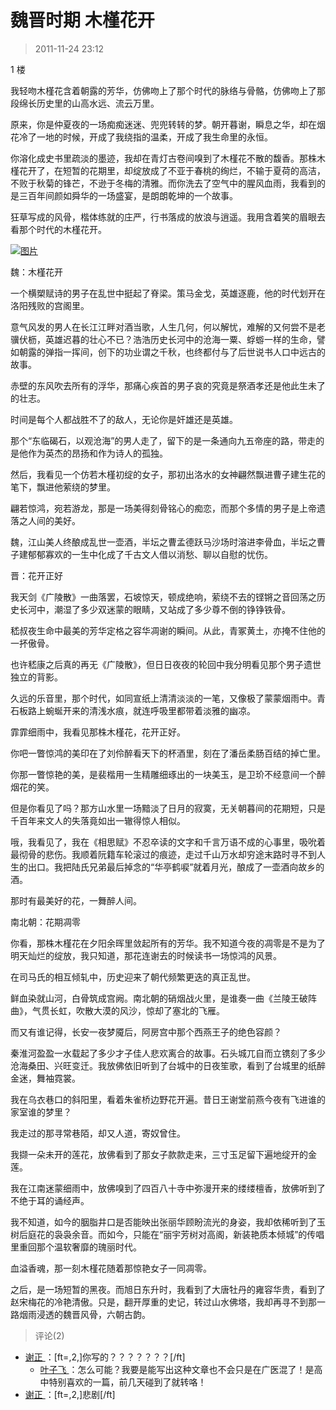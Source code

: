 # 魏晋时期 木槿花开

> 2011-11-24 23:12

1 楼

我轻吻木槿花含着朝露的芳华，仿佛吻上了那个时代的脉络与骨骼，仿佛吻上了那段绵长历史里的山高水远、流云万里。

原来，你是仲夏夜的一场痴痴迷迷、兜兜转转的梦。朝开暮谢，瞬息之华，却在烟花冷了一地的时候，开成了我绕指的温柔，开成了我生命里的永恒。

你溶化成史书里疏淡的墨迹，我却在青灯古卷间嗅到了木槿花不散的馥香。那株木槿花开了，在短暂的花期里，却绽放成了不亚于春桃的绚烂，不输于夏荷的高洁，不败于秋菊的锋芒，不逊于冬梅的清雅。而你洗去了空气中的腥风血雨，我看到的是三百年间颜如舜华的一场盛宴，是朗朗乾坤的一个故事。

狂草写成的风骨，楷体练就的庄严，行书落成的放浪与逍遥。我用含着笑的眉眼去看那个时代的木槿花开。

[![图片](https://pan.4a1801.life:11443/d/NAS/Qzone_wyf/Blogs/images/AF9C9564.gif)](https://pan.4a1801.life:11443/d/NAS/Qzone_wyf/Blogs/images/AF9C9564.gif)

魏：木槿花开

一个横槊赋诗的男子在乱世中挺起了脊梁。策马金戈，英雄逐鹿，他的时代划开在洛阳残败的宫阁里。

意气风发的男人在长江江畔对酒当歌，人生几何，何以解忧，难解的又何尝不是老骥伏枥，英雄迟暮的壮心不已？浩浩历史长河中的沧海一粟、蜉蝣一样的生命，譬如朝露的弹指一挥间，创下的功业谓之千秋，也终都付与了后世说书人口中远古的故事。

赤壁的东风吹去所有的浮华，那痛心疾首的男子哀的究竟是祭酒孝还是他此生未了的壮志。

时间是每个人都战胜不了的敌人，无论你是奸雄还是英雄。

那个“东临碣石，以观沧海”的男人走了，留下的是一条通向九五帝座的路，带走的是他作为英杰的昂扬和作为诗人的孤独。

然后，我看见一个仿若木槿初绽的女子，那初出洛水的女神翩然飘进曹子建生花的笔下，飘进他萦绕的梦里。

翩若惊鸿，宛若游龙，那是一场美得刻骨铭心的痴恋，而那个多情的男子是上帝遗落之人间的美好。

魏，江山美人终酿成乱世一壶酒，半坛之曹孟德跃马沙场时溶进李骨血，半坛之曹子建郁郁寡欢的一生中化成了千古文人借以消愁、聊以自慰的忧伤。

晋：花开正好

我天剑《广陵散》一曲落罢，石坡惊天，顿成绝响，萦绕不去的铿锵之音回荡之历史长河中，潮湿了多少双迷蒙的眼睛，又站成了多少尊不倒的铮铮铁骨。

嵇叔夜生命中最美的芳华定格之容华凋谢的瞬间。从此，青冢黄土，亦掩不住他的一抔傲骨。

也许嵇康之后真的再无《广陵散》，但日日夜夜的轮回中我分明看见那个男子遗世独立的背影。

久远的乐音里，那个时代，如同宣纸上清清淡淡的一笔，又像极了蒙蒙烟雨中。青石板路上蜿蜒开来的清浅水痕，就连呼吸里都带着淡雅的幽凉。

霏霏细雨中，我看见那株木槿花，花开正好。

你吧一瞥惊鸿的美印在了刘伶醉看天下的杯酒里，刻在了潘岳柔肠百结的掉亡里。

你那一瞥惊艳的美，是裴楷用一生精雕细琢出的一块美玉，是卫玠不经意间一个醉烟花的笑。

但是你看见了吗？那方山水里一场黯淡了日月的寂寞，无关朝暮间的花期短，只是千百年来文人的失落竟如出一辙得惊人相似。

哦，我看见了，我在《相思赋》不忍卒读的文字和千言万语不成的心事里，吸吮着最彻骨的悲伤。我顺着阮籍车轮滚过的痕迹，走过千山万水却穷途末路时寻不到人生的出口。我把陆氏兄弟最后掉念的“华亭鹤唳”就着月光，酿成了一壶酒向故乡的酒。

那时有最美好的花，一舞醉人间。

南北朝：花期凋零

你看，那株木槿花在夕阳余晖里敛起所有的芳华。我不知道今夜的凋零是不是为了明天灿烂的绽放，我只知道，那花连谢去的时候读书一场惊鸿的风景。

在司马氏的相互倾轧中，历史迎来了朝代频繁更迭的真正乱世。

鲜血染就山河，白骨筑成宫阙。南北朝的硝烟战火里，是谁奏一曲《兰陵王破阵曲》，气贯长虹，吹散大漠的风沙，惊却了塞北的飞雁。

而又有谁记得，长安一夜梦魇后，阿房宫中那个西燕王子的绝色容颜？

秦淮河盈盈一水载起了多少才子佳人悲欢离合的故事。石头城兀自而立镌刻了多少沧海桑田、兴旺变迁。我放佛依旧听到了台城中的日夜笙歌，看到了台城里的纸醉金迷，舞袖霓裳。

我在乌衣巷口的斜阳里，看着朱雀桥边野花开遍。昔日王谢堂前燕今夜有飞进谁的家室谁的梦里？

我走过的那寻常巷陌，却又人道，寄奴曾住。

我撷一朵未开的莲花，放佛看到了那女子款款走来，三寸玉足留下遍地绽开的金莲。

我在江南迷蒙细雨中，放佛嗅到了四百八十寺中弥漫开来的缕缕檀香，放佛听到了不绝于耳的诵经声。

我不知道，如今的胭脂井口是否能映出张丽华顾盼流光的身姿，我却依稀听到了玉树后庭花的袅袅余音。而如今，只能在“丽宇芳树对高阁，新装艳质本倾城”的传唱里重回那个温软奢靡的瑰丽时代。

血溢香魂，那一刻木槿花随着那惊艳女子一同凋零。

之后，是一场短暂的黑夜。而旭日东升时，我看到了大唐牡丹的雍容华贵，看到了赵宋梅花的冷艳清傲。只是，翻开厚重的史记，转过山水佛塔，我却再寻不到那一路烟雨浸透的魏晋风骨，六朝古韵。

> 评论(2)

- [谢正 ](https://user.qzone.qq.com/444231238)：[ft=,2,]你写的？？？？？？？[/ft]
  - [叶子飞 ](https://user.qzone.qq.com/2542864301)：怎么可能？我要是能写出这种文章也不会只是在广医混了！是高中特别喜欢的一篇，前几天碰到了就转咯！
- [谢正 ](https://user.qzone.qq.com/444231238)：[ft=,2,]悲剧[/ft]
